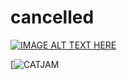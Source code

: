 # cancelled
[![IMAGE ALT TEXT HERE](https://img.youtube.com/vi/DLzxrzFCyOs/0.jpg)](https://www.youtube.com/watch?v=DLzxrzFCyOs)

[![CATJAM](https://media.tenor.com/images/6beee0eb52457af434f918e25d0c6a45/tenor.gif)

